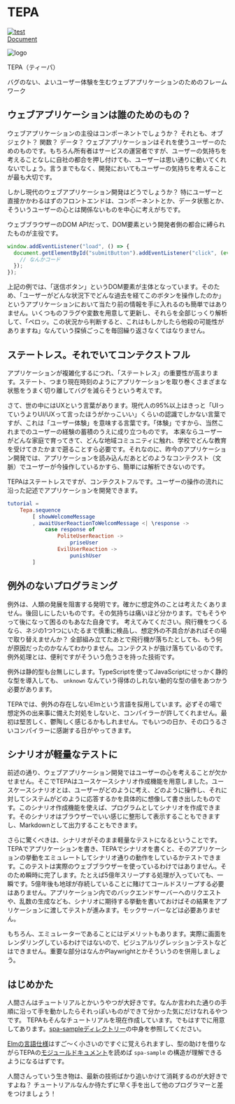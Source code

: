 # TEPA

[![test](https://github.com/arowM/tepa/actions/workflows/test.yaml/badge.svg)](https://github.com/arowM/tepa/actions/workflows/test.yaml)  
[Document](https://package.elm-lang.org/packages/arowM/tepa/latest/)

![logo](https://user-images.githubusercontent.com/1481749/115139779-de382400-a06e-11eb-80e7-22af97774bfa.jpg)

TEPA（ティーパ）

バグのない、よいユーザー体験を生むウェブアプリケーションのためのフレームワーク

## ウェブアプリケーションは誰のためのもの？

ウェブアプリケーションの主役はコンポーネントでしょうか？ それとも、オブジェクト？ 関数？ データ？
ウェブアプリケーションはそれを使うユーザーのためのものです。もちろん所有者はサービスの運営者ですが、ユーザーの気持ちを考えることなしに自社の都合を押し付けても、ユーザーは思い通りに動いてくれないでしょう。言うまでもなく、開発においてもユーザーの気持ちを考えることが最も大切です。

しかし現代のウェブアプリケーション開発はどうでしょうか？ 特にユーザーと直接かかわるはずのフロントエンドは、コンポーネントとか、データ状態とか、そういうユーザーの心とは関係ないものを中心に考えがちです。

ウェブブラウザーのDOM APIだって、DOM要素という開発者側の都合に縛られたものが主役です。

```js
window.addEventListener("load", () => {
  document.getElementById("submitButton").addEventListener("click", (event) => {
    // なんかコード
  });
});
```

上記の例では、「送信ボタン」というDOM要素が主体となっています。そのため、「ユーザーがどんな状況下でどんな過去を経てこのボタンを操作したのか」というアプリケーションにおいて当たり前の情報を手に入れるのも簡単ではありません。いくつものフラグや変数を用意して更新し、それらを全部じっくり解析して、「ペロッ。この状況から判断すると、これはもしかしたら他殺の可能性がありますね」なんていう探偵ごっこを毎回繰り返さなくてはなりません。

## ステートレス。それでいてコンテクストフル

アプリケーションが複雑化するにつれ、「ステートレス」の重要性が高まります。ステート、つまり現在時刻のようにアプリケーションを取り巻くさまざまな状態をうまく切り離してバグを減らそうという考えです。

さて、世の中にはUXという言葉があります。現代人の95%以上はきっと「UIっていうよりUI/UXって言ったほうがかっこいい」くらいの認識でしかない言葉ですが、これは「ユーザー体験」を意味する言葉です。「体験」ですから、当然これまでのユーザーの経験の蓄積のうえに成り立つものです。
本来ならユーザーがどんな家庭で育ってきて、どんな地域コミュニティに触れ、学校でどんな教育を受けてきたかまで遡ることすら必要です。それなのに、昨今のアプリケーション開発では、アプリケーションを読み込んだあとどのようなコンテクスト（文脈）でユーザーが今操作しているかすら、簡単には解析できないのです。

TEPAはステートレスですが、コンテクストフルです。ユーザーの操作の流れに沿った記述でアプリケーションを開発できます。

```elm
tutorial =
    Tepa.sequence
        [ showWelcomeMessage
        , awaitUserReactionToWelcomMessage <| \response ->
            case response of
                PoliteUserReaction ->
                    priseUser
                EvilUserReaction ->
                    punishUser
        ]
```

## 例外のないプログラミング

例外は、人類の発展を阻害する発明です。確かに想定外のことは考えたくありません。後回しにしたいものです。その気持ちは痛いほど分かります。でもそうやって後になって困るのもあなた自身です。
考えてみてください。飛行機をつくるなら、ネジの1つ1つにいたるまで慎重に検品し、想定外の不具合があればその場で取り替えませんか？ 全部組み立てたあとで飛行機が落ちたとしても、もう何が原因だったのかなんてわかりません。コンテクストが抜け落ちているのです。例外処理とは、便利ですがそういう危うさを持った技術です。

例外は静的型も台無しにします。TypeScriptを使ってJavaScriptにせっかく静的な型を導入しても、 `unknown` なんていう得体のしれない動的な型の値をあつかう必要があります。

TEPAでは、例外の存在しないElmという言語を採用しています。必ずその場で想定外の出来事に備えた対処をしないと、コンパイラーが許してくれません。最初は堅苦しく、鬱陶しく感じるかもしれません。でもいつの日か、その口うるさいコンパイラーに感謝する日がやってきます。

## シナリオが軽量なテストに

前述の通り、ウェブアプリケーション開発ではユーザーの心を考えることが欠かせません。そこでTEPAはユースケースシナリオ作成機能を用意しました。ユースケースシナリオとは、ユーザーがどのように考え、どのように操作し、それに対してシステムがどのように応答するかを具体的に想像して書き出したものです。このシナリオ作成機能を使えば、プログラムとしてシナリオを作成できます。そのシナリオはブラウザーでいい感じに整形して表示することもできますし、Markdownとして出力することもできます。

さらに驚くべきは、シナリオがそのまま軽量なテストになるということです。TEPAでアプリケーションを書き、TEPAでシナリオを書くと、そのアプリケーションの挙動をエミュレートしてシナリオ通りの動作をしているかテストできます。このテストは実際のウェブブラウザーを使っているわけではありません。そのため瞬時に完了します。たとえば5億年スリープする処理が入っていても、一瞬です。5億年後も地球が存続していることに賭けてコールドスリープする必要はありません。アプリケーション内でのバックエンドサーバーへのリクエストや、乱数の生成なども、シナリオに期待する挙動を書いておけばその結果をアプリケーションに渡してテストが進みます。モックサーバーなどは必要ありません。

もちろん、エミュレーターであることにはデメリットもあります。実際に画面をレンダリングしているわけではないので、ビジュアルリグレッションテストなどはできません。重要な部分はなんかPlaywrightとかそういうのを併用しましょう。

## はじめかた

人間さんはチュートリアルとかいうやつが大好きです。なんか言われた通りの手順に沿って手を動かしたらそれっぽいものができて分かった気にだけなれるやつです。 TEPAもそんなチュートリアルを現在作成しています。でもはすでに用意してあります。[spa-sampleディレクトリー](https://github.com/arowM/tepa/tree/main/spa-sample)の中身を参照してください。

[Elmの言語仕様](https://guide.elm-lang.jp/core_language.html)はすご〜く小さいのですぐに覚えられますし、型の助けを借りながらTEPAの[モジュールドキュメント](https://package.elm-lang.org/packages/arowM/tepa/latest/Tepa)を読めば `spa-sample` の構造が理解できるようになるはずです。

人間さんっていう生き物は、最新の技術ばかり追いかけて消耗するのが大好きですよね？ チュートリアルなんか待たずに早く手を出して他のプログラマーと差をつけましょう！
